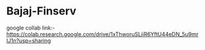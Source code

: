 # Bajaj-Finserv
google collab link:- https://colab.research.google.com/drive/1xThworuSLiiR6YftU44eDN_5u9mrIJ1n?usp=sharing
